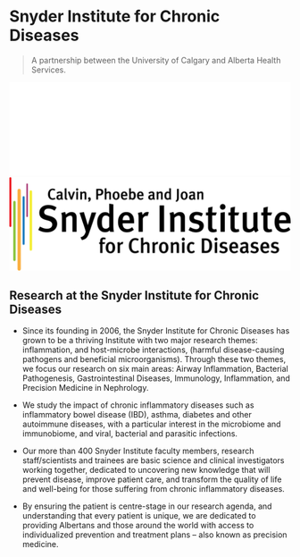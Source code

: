 # Snyder Institute for Chronic Diseases
> A partnership between the University of Calgary and Alberta Health Services.

![Logo](./imgs/logo_dark.png#gh-dark-mode-only)
![Logo](./imgs/logo_light.png#gh-light-mode-only)

## Research at the Snyder Institute for Chronic Diseases
  * Since its founding in 2006, the Snyder Institute for Chronic Diseases has grown to be a thriving Institute with two major research themes: inflammation, and host-microbe interactions, (harmful disease-causing pathogens and beneficial microorganisms). Through these two themes, we focus our research on six main areas: Airway Inflammation, Bacterial Pathogenesis, Gastrointestinal Diseases, Immunology, Inflammation, and Precision Medicine in Nephrology.

  * We study the impact of chronic inflammatory diseases such as inflammatory bowel disease (IBD), asthma, diabetes and other autoimmune diseases, with a particular interest in the microbiome and immunobiome, and viral, bacterial and parasitic infections.

  * Our more than 400 Snyder Institute faculty members, research staff/scientists and trainees are basic science and clinical investigators working together, dedicated to uncovering new knowledge that will prevent disease, improve patient care, and transform the quality of life and well-being for those suffering from chronic inflammatory diseases.

  * By ensuring the patient is centre-stage in our research agenda, and understanding that every patient is unique, we are dedicated to providing Albertans and those around the world with access to individualized prevention and treatment plans – also known as precision medicine.   
  